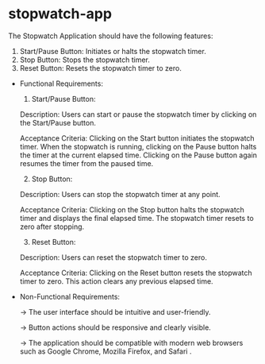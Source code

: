 # stopwatch-app

The Stopwatch Application should have the following features:

1) Start/Pause Button: Initiates or halts the stopwatch timer.
2) Stop Button: Stops the stopwatch timer.
3) Reset Button: Resets the stopwatch timer to zero.


- Functional Requirements:

  1) Start/Pause Button:
  
  Description: Users can start or pause the stopwatch timer by clicking on the Start/Pause button.

  Acceptance Criteria:
  Clicking on the Start button initiates the stopwatch timer.
  When the stopwatch is running, clicking on the Pause button halts the timer at the current elapsed time.
  Clicking on the Pause button again resumes the timer from the paused time.

  2) Stop Button:
  
  Description: Users can stop the stopwatch timer at any point.

  Acceptance Criteria:
  Clicking on the Stop button halts the stopwatch timer and displays the final elapsed time.
  The stopwatch timer resets to zero after stopping.
  
  3) Reset Button:
  
  Description: Users can reset the stopwatch timer to zero.

  Acceptance Criteria:
  Clicking on the Reset button resets the stopwatch timer to zero.
  This action clears any previous elapsed time.
   


- Non-Functional Requirements:

  -> The user interface should be intuitive and user-friendly.
  
  -> Button actions should be responsive and clearly visible.
  
  -> The application should be compatible with modern web browsers such as Google Chrome, Mozilla Firefox, and Safari .

